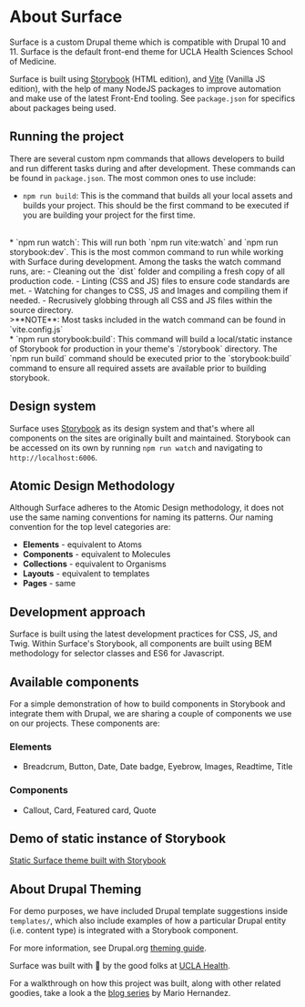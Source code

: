 # About Surface

Surface is a custom Drupal theme which is compatible with Drupal 10 and 11. Surface is the
default front-end theme for UCLA Health Sciences School of Medicine.

Surface is built using [Storybook](https://storybook.js.org/) (HTML edition), and [Vite](https://vitejs.dev/) (Vanilla JS edition), with the help of many NodeJS packages to improve automation and make use of the latest Front-End tooling. See `package.json` for specifics about packages being used.

## Running the project

There are several custom npm commands that allows developers to build and run different
tasks during and after development. These commands can be found in `package.json`.
The most common ones to use include:

* `npm run build`: This is the command that builds all your local assets and builds your project. This should be the first command to be executed if you are building your project for the first time.
<br/>
* `npm run watch`: This will run both `npm run vite:watch` and `npm run storybook:dev`.  This is the most common command to run while working with Surface during development.  Among the tasks the watch command runs, are:
  - Cleaning out the `dist` folder and compiling a fresh copy of all production code.
  - Linting (CSS and JS) files to ensure code standards are met.
  - Watching for changes to CSS, JS and Images and compiling them if needed.
  - Recrusively globbing through all CSS and JS files within the source directory.
<br/>
  >**NOTE**: Most tasks included in the watch command can be found in `vite.config.js`
<br/>
* `npm run storybook:build`: This command will build a local/static instance of Storybook for production in your theme's `/storybook` directory. The `npm run build` command should be executed prior to the `storybook:build` command to ensure all required assets are available prior to building storybook.

## Design system

Surface uses [Storybook](https://storybook.js.org/) as its design system and that's where all components on the sites are originally built and maintained.  Storybook can be accessed on its own by running `npm run watch` and navigating to `http://localhost:6006`.

## Atomic Design Methodology

Although Surface adheres to the Atomic Design methodology, it does not use the same naming conventions for naming its patterns.  Our naming convention for the top level categories are:

* **Elements** - equivalent to Atoms
* **Components** - equivalent to Molecules
* **Collections** - equivalent to Organisms
* **Layouts** - equivalent to templates
* **Pages** - same

## Development approach

Surface is built using the latest development practices for CSS, JS, and Twig.  Within Surface's Storybook, all components are built using BEM methodology for selector classes and ES6 for Javascript.

## Available components

For a simple demonstration of how to build components in Storybook and integrate them with Drupal, we are sharing a couple of components we use on our projects. These components are:

### Elements

* Breadcrum, Button, Date, Date badge, Eyebrow, Images, Readtime, Title

### Components

* Callout, Card, Featured card, Quote

## Demo of static instance of Storybook

[Static Surface theme built with Storybook](https://dev-ucla-surface-training.pantheonsite.io/themes/custom/surface/storybook/?path=/docs/getting-started-intro--docs)

## About Drupal Theming

For demo purposes, we have included Drupal template suggestions inside `templates/`, which also include examples of how a particular Drupal entity (i.e. content type) is integrated with a Storybook component.

For more information, see Drupal.org [theming guide](
https://www.drupal.org/docs/develop/theming-drupal).

Surface was built with 🩵 by the good folks at [UCLA Health](https://it.uclahealth.org/about/dgit/teams/web-development).

For a walkthrough on how this project was built, along with other related goodies, take a look a the [blog series](https://mariohernandez.io/series/storybook/) by Mario Hernandez.
